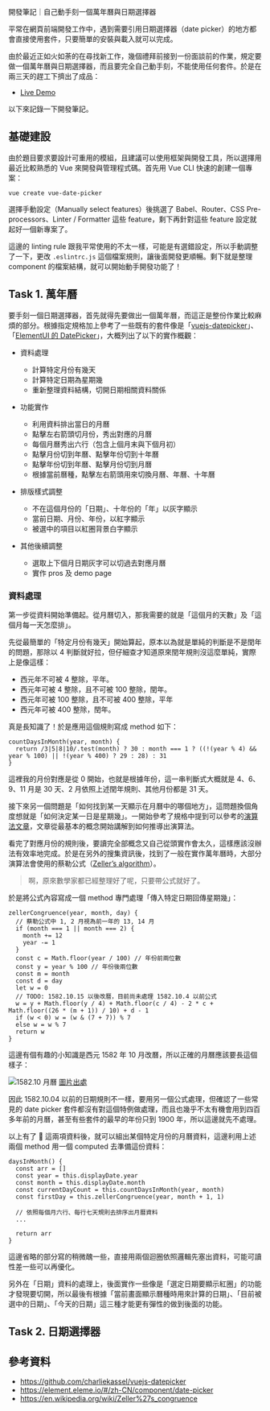 開發筆記｜自己動手刻一個萬年曆與日期選擇器

平常在網頁前端開發工作中，遇到需要引用日期選擇器（date picker）的地方都會直接使用套件，只要簡單的安裝與載入就可以完成。

由於最近正如火如荼的在尋找新工作，幾個禮拜前接到一份面談前的作業，規定要做一個萬年曆與日期選擇器，而且要完全自己動手刻，不能使用任何套件。於是在兩三天的趕工下擠出了成品：

- [Live Demo](https://dezchuang.github.io/vue-date-picker)

以下來記錄一下開發筆記。

## 基礎建設

由於題目要求要設計可重用的模組，且建議可以使用框架與開發工具，所以選擇用最近比較熟悉的 Vue 來開發與管理程式碼。首先用 Vue CLI 快速的創建一個專案：

```
vue create vue-date-picker
```

選擇手動設定（Manually select features）後挑選了 Babel、Router、CSS Pre-processors、Linter / Formatter 這些 feature，剩下再針對這些 feature 設定就起好一個新專案了。

這邊的 linting rule 跟我平常使用的不太一樣，可能是有選錯設定，所以手動調整了一下，更改 `.eslintrc.js` 這個檔案規則，讓後面開發更順暢。剩下就是整理 component 的檔案結構，就可以開始動手開發功能了！

## Task 1. 萬年曆

要手刻一個日期選擇器，首先就得先要做出一個萬年曆，而這正是整份作業比較麻煩的部分。根據指定規格加上參考了一些既有的套件像是「[vuejs-datepicker](https://github.com/charliekassel/vuejs-datepicker)」、「[ElementUI 的 DatePicker](https://element.eleme.io/#/zh-CN/component/date-picker)」，大概列出了以下的實作概觀：

- 資料處理
  - 計算特定月份有幾天
  - 計算特定日期為星期幾
  - 重新整理資料結構，切開日期相關資料關係
- 功能實作
  - 利用資料排出當日的月曆
  - 點擊左右箭頭切月份，秀出對應的月曆
  - 每個月曆秀出六行（包含上個月末與下個月初）
  - 點擊月份切到年曆、點擊年份切到十年曆
  - 點擊年份切到年曆、點擊月份切到月曆
  - 根據當前曆種，點擊左右箭頭用來切換月曆、年曆、十年曆
- 排版樣式調整
  - 不在這個月份的「日期」、十年份的「年」以灰字顯示
  - 當前日期、月份、年份，以紅字顯示
  - 被選中的項目以紅圈背景白字顯示
- 其他後續調整

  - 選取上下個月日期灰字可以切過去對應月曆
  - 實作 pros 及 demo page

### 資料處理

第一步從資料開始準備起。從月曆切入，那我需要的就是「這個月的天數」及「這個月每一天怎麼排」。

先從最簡單的「特定月份有幾天」開始算起，原本以為就是單純的判斷是不是閏年的問題，那除以 4 判斷就好拉，但仔細查才知道原來閏年規則沒這麼單純，實際上是像這樣：

- 西元年不可被 4 整除，平年。
- 西元年可被 4 整除，且不可被 100 整除，閏年。
- 西元年可被 100 整除，且不可被 400 整除，平年
- 西元年可被 400 整除，閏年。

真是長知識了！於是應用這個規則寫成 method 如下：

```
countDaysInMonth(year, month) {
  return /3|5|8|10/.test(month) ? 30 : month === 1 ? ((!(year % 4) && year % 100) || !(year % 400) ? 29 : 28) : 31
}
```

這裡我的月份對應是從 0 開始，也就是根據年份，這一串判斷式大概就是 4、6、9、11 月是 30 天、2 月依照上述閏年規則、其他月份都是 31 天。

接下來另一個問題是「如何找到某一天顯示在月曆中的哪個地方」，這問題換個角度想就是「如何決定某一日是星期幾」。一開始參考了規格中提到可以參考的[演算法文章](https://calendars.wikia.org/wiki/Calculating_the_day_of_the_week)，文章從最基本的概念開始講解到如何推導出演算法。

看完了對應月份的規則後，要讀完全部概念又自己從頭實作會太久，這樣應該沒辦法有效率地完成。於是在另外的搜集資訊後，找到了一般在實作萬年曆時，大部分演算法會使用的蔡勒公式（[Zeller’s algorithm](https://en.wikipedia.org/wiki/Zeller%27s_congruence)）。

> 啊，原來數學家都已經整理好了呢，只要帶公式就好了。

於是將公式內容寫成一個 method 專門處理「傳入特定日期回傳星期幾」：

```
zellerCongruence(year, month, day) {
  // 蔡勒公式中 1, 2 月視為前一年的 13, 14 月
  if (month === 1 || month === 2) {
    month += 12
    year -= 1
  }
  const c = Math.floor(year / 100) // 年份前兩位數
  const y = year % 100 // 年份後兩位數
  const m = month
  const d = day
  let w = 0
  // TODO: 1582.10.15 以後改曆，目前尚未處理 1582.10.4 以前公式
  w = y + Math.floor(y / 4) + Math.floor(c / 4) - 2 * c + Math.floor((26 * (m + 1)) / 10) + d - 1
  if (w < 0) w = (w & (7 + 7)) % 7
  else w = w % 7
  return w
}
```

這邊有個有趣的小知識是西元 1582 年 10 月改曆，所以正確的月曆應該要長這個樣子：

![1582.10 月曆](https://theuijunkie.com/wp-content/uploads/2017/02/october1582-copy.png)
[圖片出處](https://theuijunkie.com/october-5th-october-14th-1582/)

因此 1582.10.04 以前的日期規則不一樣，要用另一個公式處理，但確認了一些常見的 date picker 套件都沒有對這個特例做處理，而且也幾乎不太有機會用到四百多年前的月曆，甚至有些套件的最早的年份只到 1900 年，所以這邊就先不處理。

以上有了  這兩項資料後，就可以組出某個特定月份的月曆資料，這邊利用上述兩個 method 用一個 computed 去準備這份資料：

```
daysInMonth() {
  const arr = []
  const year = this.displayDate.year
  const month = this.displayDate.month
  const currentDayCount = this.countDaysInMonth(year, month)
  const firstDay = this.zellerCongruence(year, month + 1, 1)

  // 依照每個月六行、每行七天規則去排序出月曆資料
  ...

  return arr
}
```

這邊省略的部分寫的稍微醜一些，直接用兩個迴圈依照邏輯先塞出資料，可能可讀性差一些可以再優化。

另外在「日期」資料的處理上，後面實作一些像是「選定日期要顯示紅圈」的功能才發現要切開，所以最後有根據「當前畫面顯示曆種時用來計算的日期」、「目前被選中的日期」、「今天的日期」這三種才能更有彈性的做到後面的功能。

## Task 2. 日期選擇器

## 參考資料

- https://github.com/charliekassel/vuejs-datepicker
- https://element.eleme.io/#/zh-CN/component/date-picker
- https://en.wikipedia.org/wiki/Zeller%27s_congruence
